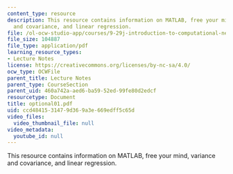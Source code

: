 ```yaml
---
content_type: resource
description: This resource contains information on MATLAB, free your mind, variance
  and covariance, and linear regression.
file: /ol-ocw-studio-app/courses/9-29j-introduction-to-computational-neuroscience-spring-2004/ccd4841531479d369a3e669edff5c65d_optional01.pdf
file_size: 104887
file_type: application/pdf
learning_resource_types:
- Lecture Notes
license: https://creativecommons.org/licenses/by-nc-sa/4.0/
ocw_type: OCWFile
parent_title: Lecture Notes
parent_type: CourseSection
parent_uid: 460a742a-aed6-ba59-52ed-99fe80d2edcf
resourcetype: Document
title: optional01.pdf
uid: ccd48415-3147-9d36-9a3e-669edff5c65d
video_files:
  video_thumbnail_file: null
video_metadata:
  youtube_id: null
---
```

This resource contains information on MATLAB, free your mind, variance and covariance, and linear regression.